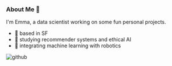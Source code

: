 ### About Me 🫶

<!--
**emmakrentz/emmakrentz** is a ✨ _special_ ✨ repository because its `README.md` (this file) appears on your GitHub profile.
-->
I'm Emma, a data scientist working on some fun personal projects.

- 🌱 based in SF
- 🌱 studying recommender systems and ethical AI
- 🌱 integrating machine learning with robotics

![github](https://img.shields.io/badge/GitHub-000000?style=for-the-badge&logo=GitHub&logoColor=white)
